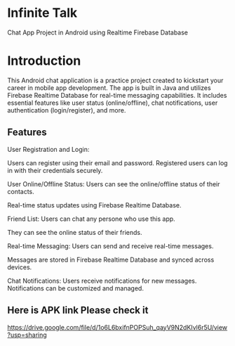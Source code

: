# Infinite Talk

Chat App Project in Android using Realtime Firebase Database

<h1>Introduction</h1>

This Android chat application is a practice project created to kickstart your career in mobile app development. The app is built in Java and utilizes Firebase Realtime Database for real-time messaging capabilities. It includes essential features like user status (online/offline), chat notifications, user authentication (login/register), and more.


<h2>Features</h2>

User Registration and Login:

Users can register using their email and password.
Registered users can log in with their credentials securely.

User Online/Offline Status:
Users can see the online/offline status of their contacts.

Real-time status updates using Firebase Realtime Database.

Friend List:
Users can chat any persone who use this app.

They can see the online status of their friends.

Real-time Messaging:
Users can send and receive real-time messages.

Messages are stored in Firebase Realtime Database and synced across devices.

Chat Notifications:
Users receive notifications for new messages.
Notifications can be customized and managed.

<h2>Here is APK link Please check it</h2>

https://drive.google.com/file/d/1o6L6bxifnPOPSuh_qayV9N2dKIvl6r5U/view?usp=sharing
